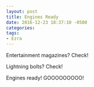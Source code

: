 ```yaml
---
layout: post
title: Engines Ready
date: 2016-12-23 18:37:10 -0500
categories:
tags:
- Ezra
---
```


Entertainment magazines? Check!

Lightning bolts? Check!

Engines ready! GOOOOOOOOO!

